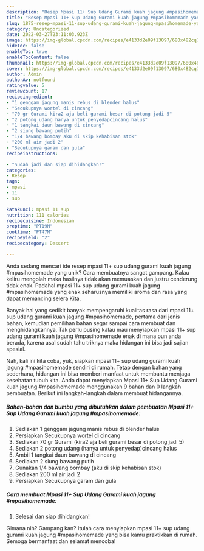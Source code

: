 ```yaml
---
description: "Resep Mpasi 11+ Sup Udang Gurami kuah jagung #mpasihomemade yang Enak"
title: "Resep Mpasi 11+ Sup Udang Gurami kuah jagung #mpasihomemade yang Enak"
slug: 1875-resep-mpasi-11-sup-udang-gurami-kuah-jagung-mpasihomemade-yang-enak
category: Uncategorized
date: 2022-03-27T23:11:03.923Z
image: https://img-global.cpcdn.com/recipes/e4133d2e09f13097/680x482cq70/mpasi-11-sup-udang-gurami-kuah-jagung-mpasihomemade-foto-resep-utama.jpg
hideToc: false
enableToc: true
enableTocContent: false
thumbnail: https://img-global.cpcdn.com/recipes/e4133d2e09f13097/680x482cq70/mpasi-11-sup-udang-gurami-kuah-jagung-mpasihomemade-foto-resep-utama.jpg
cover: https://img-global.cpcdn.com/recipes/e4133d2e09f13097/680x482cq70/mpasi-11-sup-udang-gurami-kuah-jagung-mpasihomemade-foto-resep-utama.jpg
author: Admin
authorAv: notfound
ratingvalue: 5
reviewcount: 17
recipeingredient:
- "1 genggam jagung manis rebus di blender halus"
- "Secukupnya wortel di cincang"
- "70 gr Gurami kira2 aja beli gurami besar di potong jadi 5"
- "2 potong udang hanya untuk penyedapcincang halus"
- "1 tangkai daun bawang di cincang"
- "2 siung bawang putih"
- "1/4 bawang bombay aku di skip kehabisan stok"
- "200 ml air jadi 2"
- "Secukupnya garam dan gula"
recipeinstructions:

- "Sudah jadi dan siap dihidangkan!"
categories:
- Resep
tags:
- mpasi
- 11
- sup

katakunci: mpasi 11 sup 
nutrition: 111 calories
recipecuisine: Indonesian
preptime: "PT19M"
cooktime: "PT47M"
recipeyield: "2"
recipecategory: Dessert

---
```





Anda sedang mencari ide resep mpasi 11+ sup udang gurami kuah jagung #mpasihomemade yang unik? Cara membuatnya sangat gampang. Kalau keliru mengolah maka hasilnya tidak akan memuaskan dan justru cenderung tidak enak. Padahal mpasi 11+ sup udang gurami kuah jagung #mpasihomemade yang enak seharusnya memiliki aroma dan rasa yang dapat memancing selera Kita.







Banyak hal yang sedikit banyak mempengaruhi kualitas rasa dari mpasi 11+ sup udang gurami kuah jagung #mpasihomemade, pertama dari jenis bahan, kemudian pemilihan bahan segar sampai cara membuat dan menghidangkannya. Tak perlu pusing kalau mau menyiapkan mpasi 11+ sup udang gurami kuah jagung #mpasihomemade enak di mana pun anda berada, karena asal sudah tahu triknya maka hidangan ini bisa jadi sajian spesial.






Nah, kali ini kita coba, yuk, siapkan mpasi 11+ sup udang gurami kuah jagung #mpasihomemade sendiri di rumah. Tetap dengan bahan yang sederhana, hidangan ini bisa memberi manfaat untuk membantu menjaga kesehatan tubuh kita. Anda dapat menyiapkan Mpasi 11+ Sup Udang Gurami kuah jagung #mpasihomemade menggunakan 9 bahan dan 0 langkah pembuatan. Berikut ini langkah-langkah dalam membuat hidangannya.

<!--inarticleads1-->

##### Bahan-bahan dan bumbu yang dibutuhkan dalam pembuatan Mpasi 11+ Sup Udang Gurami kuah jagung #mpasihomemade:

1. Sediakan 1 genggam jagung manis rebus di blender halus
1. Persiapkan Secukupnya wortel di cincang
1. Sediakan 70 gr Gurami (kira2 aja beli gurami besar di potong jadi 5)
1. Sediakan 2 potong udang (hanya untuk penyedap)cincang halus
1. Ambil 1 tangkai daun bawang di cincang
1. Sediakan 2 siung bawang putih
1. Gunakan 1/4 bawang bombay (aku di skip kehabisan stok)
1. Sediakan 200 ml air jadi 2
1. Persiapkan Secukupnya garam dan gula




<!--inarticleads2-->

##### Cara membuat Mpasi 11+ Sup Udang Gurami kuah jagung #mpasihomemade:


1. Selesai dan siap dihidangkan!



Gimana nih? Gampang kan? Itulah cara menyiapkan mpasi 11+ sup udang gurami kuah jagung #mpasihomemade yang bisa kamu praktikkan di rumah. Semoga bermanfaat dan selamat mencoba!
